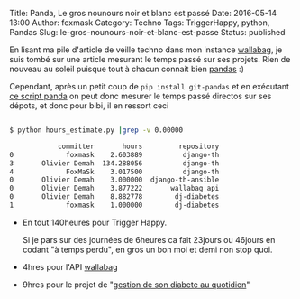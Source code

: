 Title: Panda, Le gros nounours noir et blanc est passé 
Date: 2016-05-14 13:00
Author: foxmask
Category: Techno
Tags: TriggerHappy, python, Pandas
Slug: le-gros-nounours-noir-et-blanc-est-passe
Status: published

En lisant ma pile d'article de veille techno dans mon instance [wallabag](https://walabag.org), je suis tombé sur une article mesurant le temps passé sur ses projets.
Rien de nouveau au soleil puisque tout à chacun connait bien [pandas](https://pypi.python.org/pypi/pandas) :)

Cependant, après un petit coup de `pip install git-pandas` et en exécutant [ce script panda](https://github.com/wdm0006/git-pandas/blob/master/examples/hours_estimate.py) on peut donc mesurer le temps passé directos sur ses dépots, et donc pour bibi, il en ressort ceci 

```bash

$ python hours_estimate.py |grep -v 0.00000

            committer       hours         repository
0             foxmask    2.603889          django-th
3       Olivier Demah  134.288056          django-th
4             FoxMaSk    3.017500          django-th
0       Olivier Demah    3.000000  django-th-ansible
0       Olivier Demah    3.877222       wallabag_api
0       Olivier Demah    8.882778        dj-diabetes
1             foxmask    1.000000        dj-diabetes
```

* En tout 140heures pour Trigger Happy.

  Si je pars sur des journées de 6heures ca fait 23jours ou 46jours en codant "à temps perdu", en gros un bon moi et demi non stop quoi.

* 4hres pour l'API [wallabag](https://github.com/foxmask/wallabag_api)
* 9hres pour le projet de "[gestion de son diabete au quotidien](https://github.com/foxmask/dj-diabetes)"
